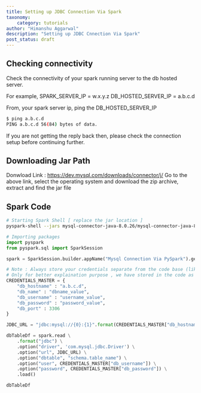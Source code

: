 ```yaml
---
title: Setting up JDBC Connection Via Spark
taxonomy:
    category: tutorials
author: "Himanshu Aggarwal"
description: "Setting up JDBC Cnnection Via Spark"
post_status: draft
---
```


## Checking connectivity
Check the connectivity of your spark running server to the db hosted server.

For example, SPARK_SERVER_IP = w.x.y.z
DB_HOSTED_SERVER_IP = a.b.c.d

From, your spark server ip, ping the DB_HOSTED_SERVER_IP
```bash
$ ping a.b.c.d
PING a.b.c.d 56(84) bytes of data.
```
If you are not getting the reply back then, please check the connection setup before continuing further.

## Downloading Jar Path
Donwload Link : https://dev.mysql.com/downloads/connector/j/
Go to the above link, select the operating system and download the zip archive, extract and find the jar file

## Spark Code
```bash
# Starting Spark Shell [ replace the jar location ]
pyspark-shell --jars mysql-connector-java-8.0.26/mysql-connector-java-8.0.26.jar
```

```python
# Importing packages
import pyspark
from pyspark.sql import SparkSession

spark = SparkSession.builder.appName("Mysql Connection Via PySpark").getOrCreate()

# Note : Always store your credentials separate from the code base (like, AWS secrets manager if using, AWS)
# Only for better explaination purpose , we have stored in the code as a dictionary object.
CREDENTIALS_MASTER = {
    "db_hostname" : "a.b.c.d",
    "db_name" : "dbname_value",
    "db_username" : "username_value",
    "db_password" : "password_value",
    "db_port" : 3306
}

JDBC_URL = "jdbc:mysql://{0}:{1}".format(CREDENTIALS_MASTER["db_hostname"], CREDENTIALS_MASTER["db_port"])

dbTableDf = spark.read \
    .format("jdbc") \
    .option("driver", 'com.mysql.jdbc.Driver') \
    .option("url", JDBC_URL) \
    .option("dbtable", "schema.table_name") \
    .option("user", CREDENTIALS_MASTER["db_username"]) \
    .option("password", CREDENTIALS_MASTER["db_password"]) \
    .load()

dbTableDf
```